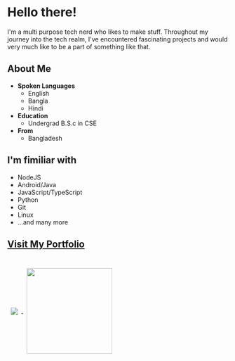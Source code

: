 # Hello there!

I'm a multi purpose tech nerd who likes to make stuff. Throughout my
journey into the tech realm, I've encountered fascinating projects and
would very much like to be a part of something like that.

## About Me

- **Spoken Languages**
  - English
  - Bangla
  - Hindi
- **Education**
  - Undergrad B.S.c in CSE
- **From**
  - Bangladesh

## I'm fimiliar with

- NodeJS
- Android/Java
- JavaScript/TypeScript
- Python
- Git
- Linux
- ...and many more

## [Visit My Portfolio](https://khaled.is-a.dev)

<br>
<a href="#">
  <img align="center" style="margin:0.5rem" src="https://github-readme-stats-git-masterrstaa-rickstaa.vercel.app/api?username=khaled-0&include_all_commits=true&show_icons=true&theme=transparent" />
<//a>
<a href="#">
  <img align="center" style="margin:0.5rem; height:195px" src="https://github-readme-stats-git-masterrstaa-rickstaa.vercel.app/api/top-langs/?username=khaled-0&layout=compact&theme=transparent&langs_count=10&custom_title=Khaled's%20Most%20Used%20Languages"/>
</a>
